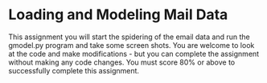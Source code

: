 # Loading and Modeling Mail Data

This assignment you will start the spidering of the email data and run the gmodel.py program and take some screen shots. You are welcome to look at the code and make modifications - but you can complete the assignment without making any code changes. You must score 80% or above to successfully complete this assignment.